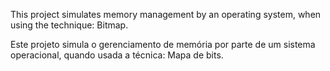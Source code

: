 This project simulates memory management by an operating system, when using the technique: Bitmap.

Este projeto simula o gerenciamento de memória por parte de um sistema operacional, quando usada a técnica: Mapa de bits.

